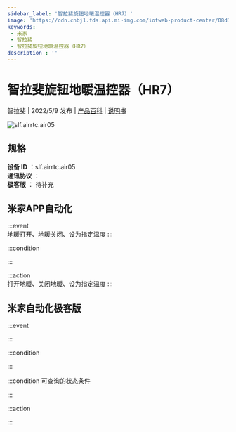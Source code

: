 ```yaml
---
sidebar_label: '智拉斐旋钮地暖温控器（HR7）'
image: 'https://cdn.cnbj1.fds.api.mi-img.com/iotweb-product-center/08d12bb16b6f4a7bb6ee79db348b6f15_1651634529539.png?GalaxyAccessKeyId=AKVGLQWBOVIRQ3XLEW&Expires=9223372036854775807&Signature=RtFSxVLSRgO7Fj5nmZlqIBX0/Mo='
keywords: 
 - 米家
 - 智拉斐
 - 智拉斐旋钮地暖温控器（HR7）
description : ''
---
```

# 智拉斐旋钮地暖温控器（HR7）

智拉斐 | 2022/5/9 发布 | [产品百科](https://home.mi.com/webapp/content/baike/product/index.html?model=slf.airrtc.air05/) | [说明书](https://home.mi.com/views/introduction.html?model=slf.airrtc.air05&region=cn)

![slf.airrtc.air05](https://cdn.cnbj1.fds.api.mi-img.com/iotweb-product-center/08d12bb16b6f4a7bb6ee79db348b6f15_1651634529539.png?GalaxyAccessKeyId=AKVGLQWBOVIRQ3XLEW&Expires=9223372036854775807&Signature=RtFSxVLSRgO7Fj5nmZlqIBX0/Mo=)

## 规格  
> 
**设备 ID** ：slf.airrtc.air05  
**通讯协议** ：  
**极客版**  ： 待补充 


## 米家APP自动化  

:::event  
地暖打开、地暖关闭、设为指定温度
:::

:::condition  

:::

:::action   
打开地暖、关闭地暖、设为指定温度
:::

## 米家自动化极客版  

:::event  

:::

:::condition  

:::

:::condition 可查询的状态条件  

:::

:::action  

:::

        
